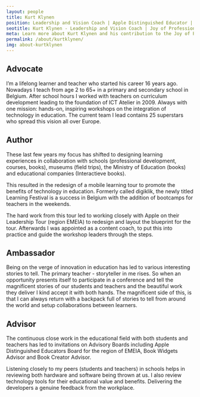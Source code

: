 ```yaml
---
layout: people
title: Kurt Klynen
position: Leadership and Vision Coach | Apple Distinguished Educator | Belgium
seotitle: Kurt Klynen - Leadership and Vision Coach | Joy of Professional Learning
meta: Learn more about Kurt Klynen and his contribution to the Joy of Professional Learning
permalink: /about/kurtklynen/
img: about-kurtklynen
---
```


## Advocate

I’m a lifelong learner and teacher who started his career 16 years ago. Nowadays I teach from age 2 to 65+ in a primary and secondary school in Belgium. After school hours I worked with teachers on curriculum development leading to the foundation of ICT Atelier in 2009. Always with one mission: hands-on, inspiring workshops on the integration of technology in education. The current team I lead contains 25 superstars who spread this vision all over Europe.

## Author

These last few years my focus has shifted to designing learning experiences in collaboration with schools (professional development, courses, books), museums (field trips), the Ministry of Education (books) and educational companies (Interactieve books).

This resulted in the redesign of a mobile learning tour to promote the benefits of technology in education. Formerly called digiklik, the newly titled Learning Festival is a success in Belgium with the addition of bootcamps for teachers in the weekends.

The hard work from this tour led to working closely with Apple on their Leadership Tour (region EMEIA) to redesign and layout the blueprint for the tour. Afterwards I was appointed as a content coach, to put this into practice and guide the workshop leaders through the steps.

## Ambassador

Being on the verge of innovation in education has led to various interesting stories to tell. The primary teacher - storyteller in me rises. So when an opportunity presents itself to participate in a conference and tell the magnificent stories of our students and teachers and the beautiful work they deliver I kind accept it with both hands. The magnificent side of this, is that I can always return with a backpack full of stories to tell from around the world and setup collaborations between learners.

## Advisor

The continuous close work in the educational field with both students and teachers has led to invitations on Advisory Boards including Apple Distinguished Educators Board for the region of EMEIA, Book Widgets Advisor and Book Creator Advisor.

Listening closely to my peers (students and teachers) in schools helps in reviewing both hardware and software being thrown at us. I also review technology tools for their educational value and benefits. Delivering the developers a genuine feedback from the workplace.
